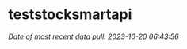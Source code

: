 
<!-- README.md is generated from README.Rmd. Please edit that file -->

# teststocksmartapi

*Date of most recent data pull: 2023-10-20 06:43:56*
